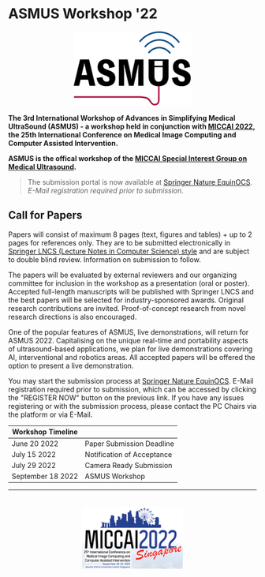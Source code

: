 # ASMUS Workshop '22

<div align=center>
 <img src="im/asmus.png" height=150px>
</div>

**The 3rd International Workshop of Advances in Simplifying Medical UltraSound (ASMUS) - a workshop held in conjunction with [MICCAI 2022](https://conferences.miccai.org/2022/), the 25th International Conference on Medical Image Computing and Computer Assisted Intervention.**

**ASMUS is the offical workshop of the [MICCAI Special Interest Group on Medical Ultrasound](home).**

> The submission portal is now available at [Springer Nature EquinOCS](https://equinocs.springernature.com/home). *E-Mail registration required prior to submission*.

## Call for Papers

Papers will consist of maximum 8 pages (text, figures and tables) + up to 2 pages for references only. They are to be submitted electronically in [Springer LNCS (Lecture Notes in Computer Science) style](https://www.springer.com/gp/computer-science/lncs/conference-proceedings-guidelines) and are subject to double blind review. Information on submission to follow.

The papers will be evaluated by external reviewers and our organizing committee for inclusion in the workshop as a presentation (oral or poster). Accepted full-length manuscripts will be published with Springer LNCS and the best papers will be selected for industry-sponsored awards. Original research contributions are invited. Proof-of-concept research from novel research directions is also encouraged.

One of the popular features of ASMUS, live demonstrations, will return for ASMUS 2022. Capitalising on the unique real-time and portability aspects of ultrasound-based applications, we plan for live demonstrations covering AI, interventional and robotics areas. All accepted papers will be offered the option to present a live demonstration.

You may start the submission process at [Springer Nature EquinOCS](https://equinocs.springernature.com/home). E-Mail registration required prior to submission, which can be accessed by clicking the "REGISTER NOW" button on the previous link. If you have any issues registering or with the submission process, please contact the PC Chairs via the platform or via E-Mail.

| Workshop Timeline |                            |
| ------------------| -------------------------- |
| June 20 2022      | Paper Submission Deadline  |
| July 15 2022      | Notification of Acceptance |
| July 29 2022      | Camera Ready Submission    |
| September 18 2022 | ASMUS Workshop             |

---

<div align=center>
  <a href="https://conferences.miccai.org/2022/" target="_blank"><img style="padding: 20px;" src="im/miccai2022.jpg" height=125px></a>
</div>